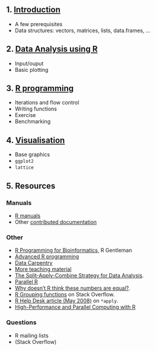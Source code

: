 ## 1. [Introduction](Basics_Introduction_R.md)
- A few prerequisites
- Data structures: vectors, matrices, lists, data.frames, ...

## 2. [Data Analysis using R](Data_Analysis_R.md)
- Input/ouput
- Basic plotting

## 3. [R programming](Rprog.md)
- Iterations and flow control
- Writing functions
- Exercise
- Benchmarking

## 4. [Visualisation](Rviz.md)
- Base graphics
- `ggplot2`
- `lattice`

## 5. Resources

### Manuals
- [R manuals](http://cran.r-project.org/manuals.html)
- Other [contributed documentation](http://cran.r-project.org/other-docs.html)

### Other
- [R Programming for Bioinformatics](http://www.bioconductor.org/help/publications/books/r-programming-for-bioinformatics/), R Gentleman
- [Advanced R programming](http://adv-r.had.co.nz/)
- [Data Carpentry](https://www.idigbio.org/content/biodiversity-informatics-workshop-data-carpentry-bootcamp)
- [More teaching material](https://github.com/lgatto/TeachingMaterial)
- [The Split-Apply-Combine Strategy for Data Analysis](http://www.jstatsoft.org/v40/i01).
- [Parallel R](http://shop.oreilly.com/product/0636920021421.do)
- [Why doesn’t R think these numbers are equal?](http://cran.r-project.org/doc/FAQ/R-FAQ.html#Why-doesn_0027t-R-think-these-numbers-are-equal_003f).
- [R Grouping functions](http://stackoverflow.com/questions/3505701/r-grouping-functions-sapply-vs-lapply-vs-apply-vs-tapply-vs-by-vs-aggrega)
on Stack Overflow.
- [R Help Desk article (May 2008)](http://cran.r-project.org/doc/Rnews/Rnews_2008-1.pdf) on `*apply`.
- [High-Performance and Parallel Computing with R](http://cran.r-project.org/web/views/HighPerformanceComputing.html)

### Questions
- R mailing lists
- (Stack Overflow)


